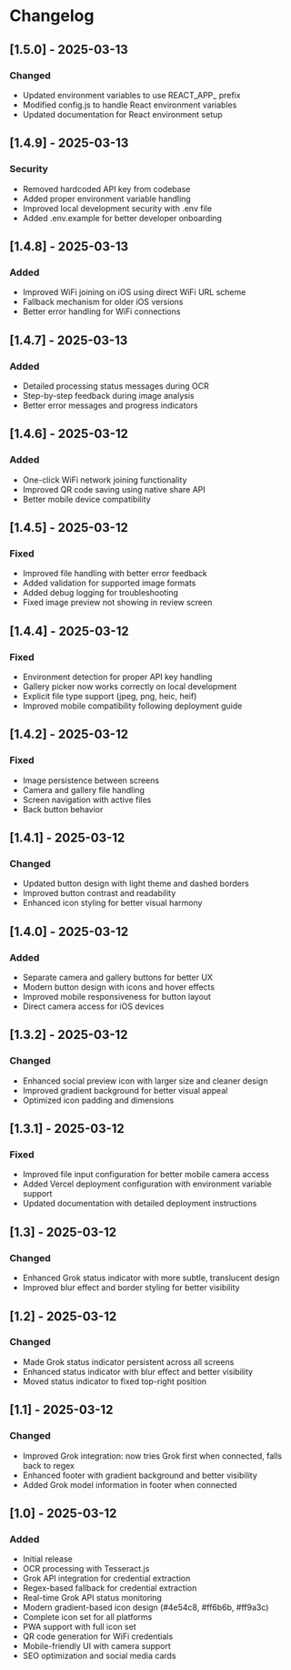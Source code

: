 # Changelog

## [1.5.0] - 2025-03-13
### Changed
- Updated environment variables to use REACT_APP_ prefix
- Modified config.js to handle React environment variables
- Updated documentation for React environment setup

## [1.4.9] - 2025-03-13
### Security
- Removed hardcoded API key from codebase
- Added proper environment variable handling
- Improved local development security with .env file
- Added .env.example for better developer onboarding

## [1.4.8] - 2025-03-13
### Added
- Improved WiFi joining on iOS using direct WiFi URL scheme
- Fallback mechanism for older iOS versions
- Better error handling for WiFi connections

## [1.4.7] - 2025-03-13
### Added
- Detailed processing status messages during OCR
- Step-by-step feedback during image analysis
- Better error messages and progress indicators

## [1.4.6] - 2025-03-12
### Added
- One-click WiFi network joining functionality
- Improved QR code saving using native share API
- Better mobile device compatibility

## [1.4.5] - 2025-03-12
### Fixed
- Improved file handling with better error feedback
- Added validation for supported image formats
- Added debug logging for troubleshooting
- Fixed image preview not showing in review screen

## [1.4.4] - 2025-03-12
### Fixed
- Environment detection for proper API key handling
- Gallery picker now works correctly on local development
- Explicit file type support (jpeg, png, heic, heif)
- Improved mobile compatibility following deployment guide

## [1.4.2] - 2025-03-12
### Fixed
- Image persistence between screens
- Camera and gallery file handling
- Screen navigation with active files
- Back button behavior

## [1.4.1] - 2025-03-12
### Changed
- Updated button design with light theme and dashed borders
- Improved button contrast and readability
- Enhanced icon styling for better visual harmony

## [1.4.0] - 2025-03-12
### Added
- Separate camera and gallery buttons for better UX
- Modern button design with icons and hover effects
- Improved mobile responsiveness for button layout
- Direct camera access for iOS devices

## [1.3.2] - 2025-03-12
### Changed
- Enhanced social preview icon with larger size and cleaner design
- Improved gradient background for better visual appeal
- Optimized icon padding and dimensions

## [1.3.1] - 2025-03-12
### Fixed
- Improved file input configuration for better mobile camera access
- Added Vercel deployment configuration with environment variable support
- Updated documentation with detailed deployment instructions

## [1.3] - 2025-03-12
### Changed
- Enhanced Grok status indicator with more subtle, translucent design
- Improved blur effect and border styling for better visibility

## [1.2] - 2025-03-12
### Changed
- Made Grok status indicator persistent across all screens
- Enhanced status indicator with blur effect and better visibility
- Moved status indicator to fixed top-right position

## [1.1] - 2025-03-12
### Changed
- Improved Grok integration: now tries Grok first when connected, falls back to regex
- Enhanced footer with gradient background and better visibility
- Added Grok model information in footer when connected

## [1.0] - 2025-03-12
### Added
- Initial release
- OCR processing with Tesseract.js
- Grok API integration for credential extraction
- Regex-based fallback for credential extraction
- Real-time Grok API status monitoring
- Modern gradient-based icon design (#4e54c8, #ff6b6b, #ff9a3c)
- Complete icon set for all platforms
- PWA support with full icon set
- QR code generation for WiFi credentials
- Mobile-friendly UI with camera support
- SEO optimization and social media cards
